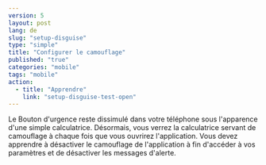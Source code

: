 ```yaml
---
version: 5
layout: post
lang: de
slug: "setup-disguise"
type: "simple"
title: "Configurer le camouflage"
published: "true"
categories: "mobile"
tags: "mobile"
action: 
  - title: "Apprendre"
    link: "setup-disguise-test-open"
---
```


Le Bouton d'urgence reste dissimulé dans votre téléphone sous l'apparence d'une simple calculatrice. Désormais, vous verrez la calculatrice servant de camouflage à chaque fois que vous ouvrirez l'application. Vous devez apprendre à désactiver le camouflage de l'application à fin d'accéder à vos paramètres et de désactiver les messages d'alerte.
